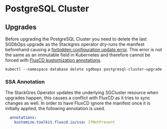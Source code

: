 # PostgreSQL Cluster

## Upgrades

Before upgrading the PostgreSQL Cluster you need to delete the last SGDbOps upgrade as the Stackgres operator dry-runs the manifest beforehand causing a [forbidden configuration update error](https://stackgres.io/doc/1.8/api/responses/error/#forbidden-configuration-update). This error is not the same as an immutable field in Kubernetes and therefore cannot be forced with [FluxCD kustomization annotations](https://fluxcd.io/flux/components/kustomize/kustomizations/#force).

```shell
kubectl --namespace database delete sgdbops postgresql-cluster-upgrade
```

### SSA Annotation

The StackGres Operator updates the underlying SGCluster resource when upgrades happen, this causes a conflict with FluxCD as it tries to sync changes as well. In order to have FluxCD ignore the manifest once it is initially applied, the following annotation is used.

```yaml
  annotations:
    kustomize.toolkit.fluxcd.io/ssa: IfNotPresent
```

